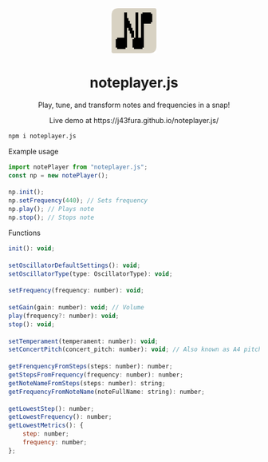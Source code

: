 <div>
  <div align="center">
    <img width="90" height="90" src="https://github.com/J43fura/noteplayer.js/blob/main/demo/public/noteplayer_icon.png?raw=true" alt="noteplayer.js Logo">
  </div>
  <h1 align="center">noteplayer.js</h1>
  <div align="center">
    <p>
      Play, tune, and transform notes and frequencies in a snap!
    </p>
    <p>
      Live demo at https://j43fura.github.io/noteplayer.js/
    </p>
  </div>
</div>

```sh
npm i noteplayer.js
```

Example usage

```js
import notePlayer from "noteplayer.js";
const np = new notePlayer();

np.init();
np.setFrequency(440); // Sets frequency
np.play(); // Plays note
np.stop(); // Stops note
```

Functions

```js
init(): void;

setOscillatorDefaultSettings(): void;
setOscillatorType(type: OscillatorType): void;

setFrequency(frequency: number): void;

setGain(gain: number): void; // Volume
play(frequency?: number): void;
stop(): void;

setTemperament(temperament: number): void;
setConcertPitch(concert_pitch: number): void; // Also known as A4 pitch

getFrenquencyFromSteps(steps: number): number;
getStepsFromFrequency(frequency: number): number;
getNoteNameFromSteps(steps: number): string;
getFrequencyFromNoteName(noteFullName: string): number;

getLowestStep(): number;
getLowestFrequency(): number;
getLowestMetrics(): {
    step: number;
    frequency: number;
};
```
